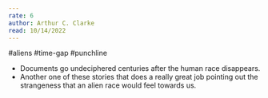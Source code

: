 ```yaml
---
rate: 6
author: Arthur C. Clarke
read: 10/14/2022
---
```


#aliens #time-gap #punchline

- Documents go undeciphered centuries after the human race disappears.
- Another one of these stories that does a really great job pointing out the strangeness that an alien race would feel towards us.